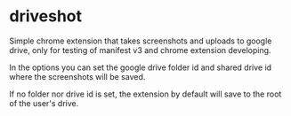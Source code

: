 # driveshot
Simple chrome extension that takes screenshots and uploads to google drive, only for testing of manifest v3 and chrome extension developing.

In the options you can set the google drive folder id and shared drive id where the screenshots will be saved.

If no folder nor drive id is set, the extension by default will save to the root of the user's drive.
